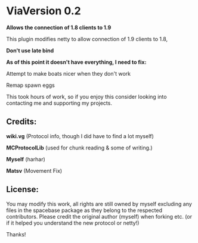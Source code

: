 # ViaVersion 0.2
**Allows the connection of 1.8 clients to 1.9**

This plugin modifies netty to allow connection of 1.9 clients to 1.8,

**Don't use late bind**

**As of this point it doesn't have everything, I need to fix:**

Attempt to make boats nicer when they don't work

Remap spawn eggs



This took hours of work, so if you enjoy this consider looking into contacting me and supporting my projects.


Credits:
--------

**wiki.vg** (Protocol info, though I did have to find a lot myself)

**MCProtocolLib** (used for chunk reading & some of writing.)

**Myself** (harhar)

**Matsv** (Movement Fix)


License:
--------

You may modify this work, all rights are still owned by myself excluding any files in the spacebase package as they belong to the respected contributors. Please credit the original author (myself) when forking etc. (or if it helped you understand the new protocol or netty!)


Thanks!